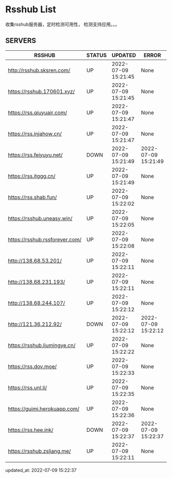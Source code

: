 # Rsshub List

收集rsshub服务器，定时检测可用性， 检测支持应用。。。


## SERVERS

|  RSSHUB   | STATUS  | UPDATED  | ERROR  | TWITTER |  
|  ----  | ----  | ----  | ----  | ---- |  
| http://rsshub.sksren.com/ | UP | 2022-07-09 15:21:45 | None |OK|  
| https://rsshub.170601.xyz/ | UP | 2022-07-09 15:21:45 | None |OK|  
| https://rss.qiuyuair.com/ | UP | 2022-07-09 15:21:47 | None ||  
| https://rss.injahow.cn/ | UP | 2022-07-09 15:21:47 | None ||  
| https://rss.feiyuyu.net/ | DOWN | 2022-07-09 15:21:49 | 2022-07-09 15:21:49 |  
| https://rss.itggg.cn/ | UP | 2022-07-09 15:21:49 | None ||  
| https://rss.shab.fun/ | UP | 2022-07-09 15:22:02 | None |OK|  
| https://rsshub.uneasy.win/ | UP | 2022-07-09 15:22:05 | None |OK|  
| https://rsshub.rssforever.com/ | UP | 2022-07-09 15:22:08 | None |OK|  
| http://138.68.53.201/ | UP | 2022-07-09 15:22:11 | None ||  
| http://138.68.231.193/ | UP | 2022-07-09 15:22:11 | None ||  
| http://138.68.244.107/ | UP | 2022-07-09 15:22:12 | None ||  
| http://121.36.212.92/ | DOWN | 2022-07-09 15:22:12 | 2022-07-09 15:22:12 |  
| https://rsshub.liumingye.cn/ | UP | 2022-07-09 15:22:22 | None ||  
| https://rss.dov.moe/ | UP | 2022-07-09 15:22:33 | None |OK|  
| https://rss.unl.li/ | UP | 2022-07-09 15:22:35 | None ||  
| https://guimi.herokuapp.com/ | UP | 2022-07-09 15:22:36 | None ||  
| https://rss.hee.ink/ | DOWN | 2022-07-09 15:22:37 | 2022-07-09 15:22:37 |  
| https://rsshub.zsliang.me/ | UP | 2022-07-09 15:22:11 | None |OK|  
  

updated_at: 2022-07-09 15:22:37  
